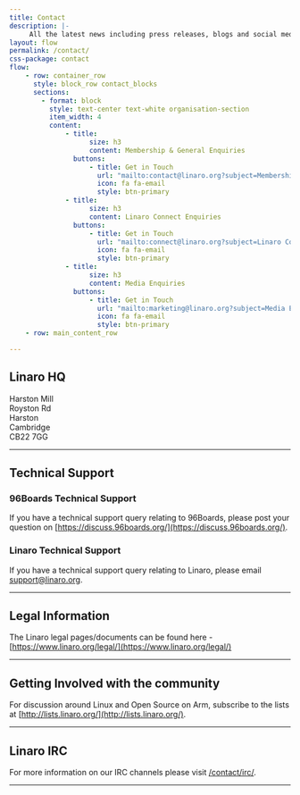 ```yaml
---
title: Contact
description: |-
     All the latest news including press releases, blogs and social media as well as Linaro events.
layout: flow
permalink: /contact/
css-package: contact
flow:
    - row: container_row
      style: block_row contact_blocks
      sections:
        - format: block
          style: text-center text-white organisation-section
          item_width: 4
          content:
              - title:
                    size: h3
                    content: Membership & General Enquiries
                buttons:
                    - title: Get in Touch
                      url: "mailto:contact@linaro.org?subject=Membership & General Enquiries"
                      icon: fa fa-email
                      style: btn-primary
              - title:
                    size: h3
                    content: Linaro Connect Enquiries
                buttons:
                    - title: Get in Touch
                      url: "mailto:connect@linaro.org?subject=Linaro Connect Enquiries"
                      icon: fa fa-email
                      style: btn-primary
              - title:
                    size: h3
                    content: Media Enquiries
                buttons:
                    - title: Get in Touch
                      url: "mailto:marketing@linaro.org?subject=Media Enquiries"
                      icon: fa fa-email
                      style: btn-primary
    - row: main_content_row

---
```


## Linaro HQ

Harston Mill\
Royston Rd\
Harston\
Cambridge\
CB22 7GG

***

## Technical Support

### 96Boards Technical Support

If you have a technical support query relating to 96Boards, please post your question on
[https://discuss.96boards.org/](https://discuss.96boards.org/).

### Linaro Technical Support

If you have a technical support query relating to Linaro, please email [support@linaro.org](mailto:support@linaro.org).

***

## Legal Information

The Linaro legal pages/documents can be found here - [https://www.linaro.org/legal/](https://www.linaro.org/legal/)

***

## Getting Involved with the community

For discussion around Linux and Open Source on Arm, subscribe to the lists at [http://lists.linaro.org/](http://lists.linaro.org/).

***

## Linaro IRC

For more information on our IRC channels please visit [/contact/irc/](/contact/irc/).

***

